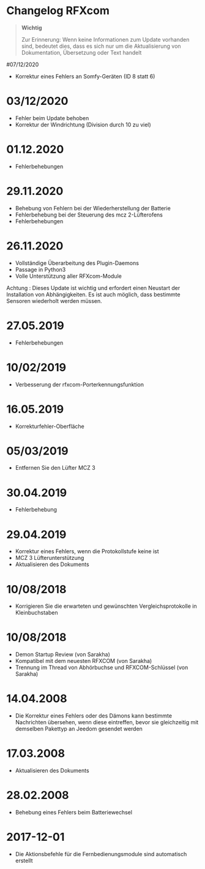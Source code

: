 # Changelog RFXcom

>**Wichtig**
>
>Zur Erinnerung: Wenn keine Informationen zum Update vorhanden sind, bedeutet dies, dass es sich nur um die Aktualisierung von Dokumentation, Übersetzung oder Text handelt

#07/12/2020

- Korrektur eines Fehlers an Somfy-Geräten (ID 8 statt 6)

# 03/12/2020

- Fehler beim Update behoben
- Korrektur der Windrichtung (Division durch 10 zu viel)


# 01.12.2020

- Fehlerbehebungen

# 29.11.2020

- Behebung von Fehlern bei der Wiederherstellung der Batterie
- Fehlerbehebung bei der Steuerung des mcz 2-Lüfterofens
- Fehlerbehebungen

# 26.11.2020

- Vollständige Überarbeitung des Plugin-Daemons
- Passage in Python3
- Volle Unterstützung aller RFXcom-Module

Achtung : Dieses Update ist wichtig und erfordert einen Neustart der Installation von Abhängigkeiten. Es ist auch möglich, dass bestimmte Sensoren wiederholt werden müssen.

# 27.05.2019

- Fehlerbehebungen

# 10/02/2019

- Verbesserung der rfxcom-Porterkennungsfunktion

# 16.05.2019

- Korrekturfehler-Oberfläche

# 05/03/2019

- Entfernen Sie den Lüfter MCZ 3

# 30.04.2019

- Fehlerbehebung

# 29.04.2019

- Korrektur eines Fehlers, wenn die Protokollstufe keine ist
- MCZ 3 Lüfterunterstützung
- Aktualisieren des Dokuments

# 10/08/2018

- Korrigieren Sie die erwarteten und gewünschten Vergleichsprotokolle in Kleinbuchstaben

# 10/08/2018

- Demon Startup Review (von Sarakha)
- Kompatibel mit dem neuesten RFXCOM (von Sarakha)
- Trennung im Thread von Abhörbuchse und RFXCOM-Schlüssel (von Sarakha)

# 14.04.2008

- Die Korrektur eines Fehlers oder des Dämons kann bestimmte Nachrichten übersehen, wenn diese eintreffen, bevor sie gleichzeitig mit demselben Pakettyp an Jeedom gesendet werden

# 17.03.2008

- Aktualisieren des Dokuments

# 28.02.2008

- Behebung eines Fehlers beim Batteriewechsel

# 2017-12-01

-   Die Aktionsbefehle für die Fernbedienungsmodule sind
    automatisch erstellt
